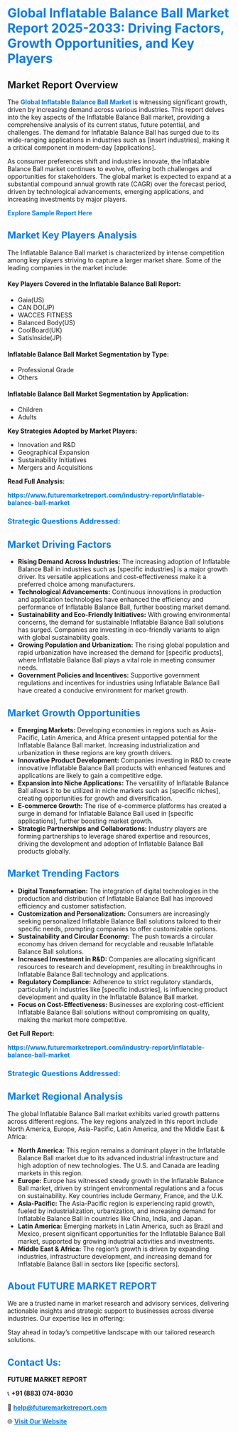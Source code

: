 <h1 style="color: #007BFF;">Global Inflatable Balance Ball Market Report 2025-2033: Driving Factors, Growth Opportunities, and Key Players</h1>

<section id="overview">
<h2>Market Report Overview</h2>
<p>The <a href="https://www.futuremarketreport.com/industry-report/inflatable-balance-ball-market" style="color: #007BFF; text-decoration: none;"><strong>Global Inflatable Balance Ball Market</strong></a> is witnessing significant growth, driven by increasing demand across various industries. This report delves into the key aspects of the Inflatable Balance Ball market, providing a comprehensive analysis of its current status, future potential, and challenges. The demand for Inflatable Balance Ball has surged due to its wide-ranging applications in industries such as [insert industries], making it a critical component in modern-day [applications].</p>
<p>As consumer preferences shift and industries innovate, the Inflatable Balance Ball market continues to evolve, offering both challenges and opportunities for stakeholders. The global market is expected to expand at a substantial compound annual growth rate (CAGR) over the forecast period, driven by technological advancements, emerging applications, and increasing investments by major players.</p>
</section>

<section id="overview">
<p><a href="https://www.futuremarketreport.com/request-sample/reportId=106473" style="color: #007BFF; text-decoration: none;"><strong>Explore Sample Report Here</strong></a></p>
</section>

<section id="key-players">
<h2 style="color: #007BFF;">Market Key Players Analysis</h2>
<p>The Inflatable Balance Ball market is characterized by intense competition among key players striving to capture a larger market share. Some of the leading companies in the market include:</p>
<h4>Key Players Covered in the Inflatable Balance Ball Report:</h4>
<ul><li>Gaia(US)</li><li>CAN DO(JP)</li><li>WACCES FITNESS</li><li>Balanced Body(US)</li><li>CoolBoard(UK)</li><li>SatisInside(JP)</li></ul>
<h4>Inflatable Balance Ball Market Segmentation by Type:</h4>
<ul><li>Professional Grade</li><li>Others</li></ul>

<h4>Inflatable Balance Ball Market Segmentation by Application:</h4>
<ul><li>Children</li><li>Adults</li></ul>
<p><strong>Key Strategies Adopted by Market Players:</strong></p>
<ul>
<li>Innovation and R&D</li>
<li>Geographical Expansion</li>
<li>Sustainability Initiatives</li>
<li>Mergers and Acquisitions</li>
</ul>
</section>

<section>
<p><strong>Read Full Analysis: </strong></p><a href="https://www.futuremarketreport.com/industry-report/inflatable-balance-ball-market" style="color: #007BFF; text-decoration: none;"><strong>https://www.futuremarketreport.com/industry-report/inflatable-balance-ball-market</strong></a>
<h3 style="color: #007BFF;">Strategic Questions Addressed:</h3>
</section>

<section id="driving-factors">
<h2 style="color: #007BFF;">Market Driving Factors</h2>
<ul>
<li><strong>Rising Demand Across Industries:</strong> The increasing adoption of Inflatable Balance Ball in industries such as [specific industries] is a major growth driver. Its versatile applications and cost-effectiveness make it a preferred choice among manufacturers.</li>
<li><strong>Technological Advancements:</strong> Continuous innovations in production and application technologies have enhanced the efficiency and performance of Inflatable Balance Ball, further boosting market demand.</li>
<li><strong>Sustainability and Eco-Friendly Initiatives:</strong> With growing environmental concerns, the demand for sustainable Inflatable Balance Ball solutions has surged. Companies are investing in eco-friendly variants to align with global sustainability goals.</li>
<li><strong>Growing Population and Urbanization:</strong> The rising global population and rapid urbanization have increased the demand for [specific products], where Inflatable Balance Ball plays a vital role in meeting consumer needs.</li>
<li><strong>Government Policies and Incentives:</strong> Supportive government regulations and incentives for industries using Inflatable Balance Ball have created a conducive environment for market growth.</li>
</ul>
</section>

<section id="growth-opportunities">
<h2 style="color: #007BFF;">Market Growth Opportunities</h2>
<ul>
<li><strong>Emerging Markets:</strong> Developing economies in regions such as Asia-Pacific, Latin America, and Africa present untapped potential for the Inflatable Balance Ball market. Increasing industrialization and urbanization in these regions are key growth drivers.</li>
<li><strong>Innovative Product Development:</strong> Companies investing in R&D to create innovative Inflatable Balance Ball products with enhanced features and applications are likely to gain a competitive edge.</li>
<li><strong>Expansion into Niche Applications:</strong> The versatility of Inflatable Balance Ball allows it to be utilized in niche markets such as [specific niches], creating opportunities for growth and diversification.</li>
<li><strong>E-commerce Growth:</strong> The rise of e-commerce platforms has created a surge in demand for Inflatable Balance Ball used in [specific applications], further boosting market growth.</li>
<li><strong>Strategic Partnerships and Collaborations:</strong> Industry players are forming partnerships to leverage shared expertise and resources, driving the development and adoption of Inflatable Balance Ball products globally.</li>
</ul>
</section>

<section id="trending-factors">
<h2 style="color: #007BFF;">Market Trending Factors</h2>
<ul>
<li><strong>Digital Transformation:</strong> The integration of digital technologies in the production and distribution of Inflatable Balance Ball has improved efficiency and customer satisfaction.</li>
<li><strong>Customization and Personalization:</strong> Consumers are increasingly seeking personalized Inflatable Balance Ball solutions tailored to their specific needs, prompting companies to offer customizable options.</li>
<li><strong>Sustainability and Circular Economy:</strong> The push towards a circular economy has driven demand for recyclable and reusable Inflatable Balance Ball solutions.</li>
<li><strong>Increased Investment in R&D:</strong> Companies are allocating significant resources to research and development, resulting in breakthroughs in Inflatable Balance Ball technology and applications.</li>
<li><strong>Regulatory Compliance:</strong> Adherence to strict regulatory standards, particularly in industries like [specific industries], is influencing product development and quality in the Inflatable Balance Ball market.</li>
<li><strong>Focus on Cost-Effectiveness:</strong> Businesses are exploring cost-efficient Inflatable Balance Ball solutions without compromising on quality, making the market more competitive.</li>
</ul>
</section>

<section>
<p><strong>Get Full Report: </strong></p><a href="https://www.futuremarketreport.com/industry-report/inflatable-balance-ball-market" style="color: #007BFF; text-decoration: none;"><strong>https://www.futuremarketreport.com/industry-report/inflatable-balance-ball-market</strong></a>
<h3 style="color: #007BFF;">Strategic Questions Addressed:</h3>
</section>


<section id="regional-analysis">
<h2 style="color: #007BFF;">Market Regional Analysis</h2>
<p>The global Inflatable Balance Ball market exhibits varied growth patterns across different regions. The key regions analyzed in this report include North America, Europe, Asia-Pacific, Latin America, and the Middle East & Africa:</p>
<ul>
<li><strong>North America:</strong> This region remains a dominant player in the Inflatable Balance Ball market due to its advanced industrial infrastructure and high adoption of new technologies. The U.S. and Canada are leading markets in this region.</li>
<li><strong>Europe:</strong> Europe has witnessed steady growth in the Inflatable Balance Ball market, driven by stringent environmental regulations and a focus on sustainability. Key countries include Germany, France, and the U.K.</li>
<li><strong>Asia-Pacific:</strong> The Asia-Pacific region is experiencing rapid growth, fueled by industrialization, urbanization, and increasing demand for Inflatable Balance Ball in countries like China, India, and Japan.</li>
<li><strong>Latin America:</strong> Emerging markets in Latin America, such as Brazil and Mexico, present significant opportunities for the Inflatable Balance Ball market, supported by growing industrial activities and investments.</li>
<li><strong>Middle East & Africa:</strong> The region’s growth is driven by expanding industries, infrastructure development, and increasing demand for Inflatable Balance Ball in sectors like [specific sectors].</li>
</ul>
</section>

<footer>
<h2 style="color: #007BFF;">About FUTURE MARKET REPORT</h2>
<p>We are a trusted name in market research and advisory services, delivering actionable insights and strategic support to businesses across diverse industries. Our expertise lies in offering:</p>

<p>Stay ahead in today’s competitive landscape with our tailored research solutions.</p>

<h2 style="color: #007BFF;">Contact Us:</h2>
<p><strong>FUTURE MARKET REPORT</strong></p>
<p>📞 <strong>+91 (883) 074-8030</strong></p>
<p>📧 <strong><a href="mailto:help@futuremarketreport.com" style="color: #007BFF;">help@futuremarketreport.com</a></strong></p>
<p>🌐 <strong><a href="https://www.futuremarketreport.com/" style="color: #007BFF;">Visit Our Website</a></strong></p>
</footer>